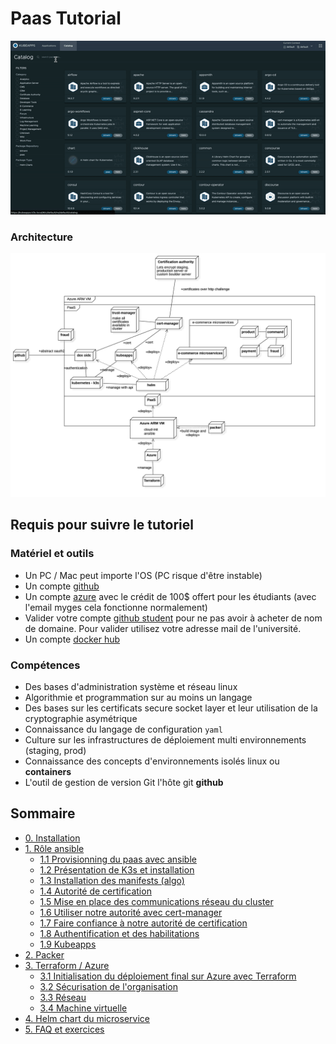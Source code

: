 # Paas Tutorial

![resultat](images/result.gif)

### Architecture

![archi](images/archi.jpg)

## Requis pour suivre le tutoriel

### Matériel et outils

- Un PC / Mac peut importe l'OS (PC risque d'être instable)
- Un compte [github](http://github.com/)
- Un compte [azure](https://azure.microsoft.com/fr-fr/) avec le crédit de 100$ offert pour les étudiants (avec l'email myges cela fonctionne normalement)
- Valider votre compte [github student](https://education.github.com/globalcampus/student) pour ne pas avoir à acheter de nom de domaine. Pour valider utilisez votre adresse mail de l'université.
- Un compte [docker hub](https://hub.docker.com/)

### Compétences
- Des bases d'administration système et réseau linux
- Algorithmie et programmation sur au moins un langage
- Des bases sur les certificats secure socket layer et leur utilisation de la cryptographie asymétrique
- Connaissance du langage de configuration `yaml`
- Culture sur les infrastructures de déploiement multi environnements (staging, prod)
- Connaissance des concepts d'environnements isolés linux ou **containers**
- L'outil de gestion de version Git l'hôte git **github**

## Sommaire

- [0. Installation](0-install.md)
- [1. Rôle ansible](#)
    - [1.1 Provisionning du paas avec ansible](1-1-ansible-install.md)
    - [1.2 Présentation de K3s et installation](1-2-ansible-k3s.md)
    - [1.3 Installation des manifests (algo)](1-3-ansible-manifests.md)
    - [1.4 Autorité de certification](1-4-ansible-pebble.md)
    - [1.5 Mise en place des communications réseau du cluster](1-5-ansible-dns.md)
    - [1.6 Utiliser notre autorité avec cert-manager](1-6-ansible-cert-manager.md)
    - [1.7 Faire confiance à notre autorité de certification](1-7-ansible-trust-ca.md)
    - [1.8 Authentification et des habilitations](1-8-ansible-dex.md)
    - [1.9 Kubeapps](1-9-ansible-kubeapps.md)
- [2. Packer](2-packer-playbook.md)
- [3. Terraform / Azure](#)
    - [3.1 Initialisation du déploiement final sur Azure avec Terraform](3-1-terraform-azure-init.md)
    - [3.2 Sécurisation de l'organisation](3-2-terraform-security)
    - [3.3 Réseau](3-3-terraform-azure-network.md)
    - [3.4 Machine virtuelle](3-4-terraform-azure-vm.md)
- [4. Helm chart du microservice](4-helm-chart.md)
- [5. FAQ et exercices](5-allez-plus-loin.md)

